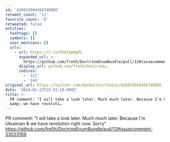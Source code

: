 ```yaml
---
id: '426019504456740865'
retweet_count: '11'
favorite_count: '8'
retweeted: false
entities:
  hashtags: []
  symbols: []
  user_mentions: []
  urls:
    - url: https://t.co/RVA7ApWgPL
      expanded_url: >-
        https://github.com/fre5h/DoctrineEnumBundle/pull/12#issuecomment-33023169
      display_url: github.com/fre5h/Doctrine…
      indices:
        - '121'
        - '144'
original_url: https://twitter.com/benbalter/status/426019504456740865
date: '2014-01-22T15:52:19.000Z'
title: >-
  PR comment: "I will take a look later. Much much later. Because I'm Ukrainian
  &amp; we have revoluti…
---
```


PR comment: "I will take a look later. Much much later. Because I'm Ukrainian &amp; we have revolution right now. Sorry" https://github.com/fre5h/DoctrineEnumBundle/pull/12#issuecomment-33023169